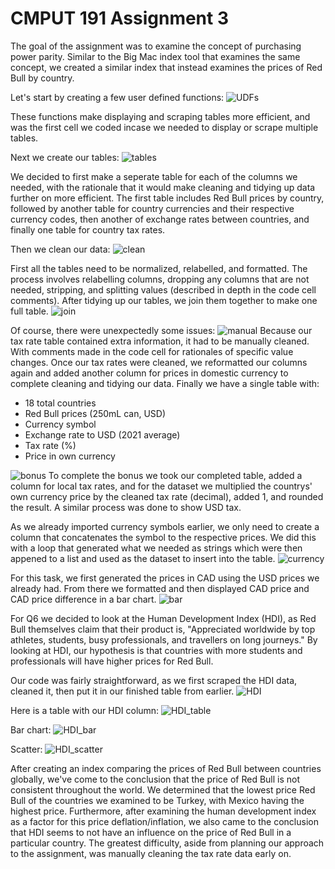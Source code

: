 # CMPUT 191 Assignment 3

The goal of the assignment was to examine the concept of purchasing power parity. Similar to the Big Mac index tool that examines the same concept, we created a similar index that instead examines the prices of Red Bull by country.

Let's start by creating a few user defined functions:
![UDFs](1.png "UDFs")

These functions make displaying and scraping tables more efficient, and was the first cell we coded incase we needed to display or scrape multiple tables.

Next we create our tables:
![tables](2.png "Tables")

We decided to first make a seperate table for each of the columns we needed, with the rationale that it would make cleaning and tidying up data further on more efficient. The first table includes Red Bull prices by country, followed by another table for country currencies and their respective currency codes, then another of exchange rates between countries, and finally one table for country tax rates.

Then we clean our data:
![clean](3.png "Tidying Up")

First all the tables need to be normalized, relabelled, and formatted. The process involves relabelling columns, dropping any columns that are not needed, stripping, and splitting values (described in depth in the code cell comments). After tidying up our tables, we join them together to make one full table.
![join](4.png "Combine")

Of course, there were unexpectedly some issues:
![manual](5.png "Manual")
Because our tax rate table contained extra information, it had to be manually cleaned. With comments made in the code cell for rationales of specific value changes.
Once our tax rates were cleaned, we reformatted our columns again and added another column for prices in domestic currency to complete cleaning and tidying our data. Finally we have a single table with:
  - 18 total countries
  - Red Bull prices (250mL can, USD)
  - Currency symbol
  - Exchange rate to USD (2021 average)
  - Tax rate (%)
  - Price in own currency

![bonus](6.png "Local Tax Rates")
To complete the bonus we took our completed table, added a column for local tax rates, and for the dataset we multiplied the countrys' own currency price by the cleaned tax rate (decimal), added 1, and rounded the result. A similar process was done to show USD tax.

As we already imported currency symbols earlier, we only need to create a column that concatenates the symbol to the respective prices. We did this with a loop that generated what we needed as strings which were then appened to a list and used as the dataset to insert into the table.
![currency](7.png "Displaying Currencies")


For this task, we first generated the prices in CAD using the USD prices we already had. From there we formatted and then displayed CAD price and CAD price difference in a bar chart.
![bar](8.png "Bar Chart")


For Q6 we decided to look at the Human Development Index (HDI), as Red Bull themselves claim that their product is, "Appreciated worldwide by top athletes, students, busy professionals, and travellers on long journeys." By looking at HDI, our hypothesis is that countries with more students and professionals will have higher prices for Red Bull.

Our code was fairly straightforward, as we first scraped the HDI data, cleaned it, then put it in our finished table from earlier.
![HDI](9.png "HDI")

Here is a table with our HDI column:
![HDI_table](10.png "HDI Table")

Bar chart:
![HDI_bar](11.png "HDI Bar Chart")

Scatter:
![HDI_scatter](12.png "HDI Scatter Chart")

After creating an index comparing the prices of Red Bull between countries globally, we've come to the conclusion that the price of Red Bull is not consistent throughout the world. We determined that the lowest price Red Bull of the countries we examined to be Turkey, with Mexico having the highest price. Furthermore, after examining the human development index as a factor for this price deflation/inflation, we also came to the conclusion that HDI seems to not have an influence on the price of Red Bull in a particular country. The greatest difficulty, aside from planning our approach to the assignment, was manually cleaning the tax rate data early on. 
